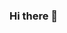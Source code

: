 ### Hi there 👋

<!--
**Pariola-droid/Pariola-droid** is a ✨ _special_ ✨ repository because its `README.md` (this file) appears on your GitHub profile.

Here are some ideas to get you started:

- 🔭 I’m currently working on a cover letter builder...
- 🌱 I’m currently learning Javascript...
- 👯 I’m looking to collaborate on fun projects...
- 🤔 I’m looking for help with ...
- 💬 Ask me about ...
- 📫 How to reach me: https://twitter.com/ipariola...
- 😄 Pronouns: he/him...
- ⚡ Fun fact: ...
-->
